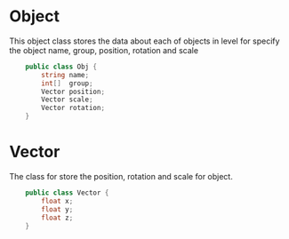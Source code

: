 # Object
This object class stores the data about each of objects in level for specify the object name, group, position, rotation and scale
```C#
    public class Obj {
        string name;
        int[]  group;
        Vector position;
        Vector scale;
        Vector rotation;
    }
```

# Vector
The class for store the position, rotation and scale for object.

```C#
    public class Vector {
        float x;
        float y;
        float z;
    }
```
